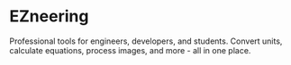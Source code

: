 # EZneering
Professional tools for engineers, developers, and students. Convert units, calculate equations, process images, and more - all in one place.
